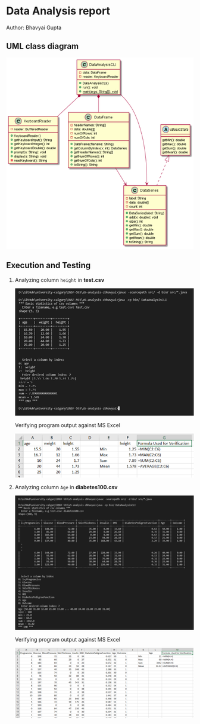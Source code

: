 # Data Analysis report

Author: Bhavyai Gupta



## UML class diagram

![UML class diagram and relationships](DataAnalysis_UML.png)



## Execution and Testing

1. Analyzing column `height` in **test.csv**

   ![Analyzing column height in test.csv](Snip_DataAnalysis_Run_1.png)

   Verifying program output against MS Excel

   ![Verification of column height using MS Excel](Snip_DataAnalysis_Verification_1.png)



2. Analyzing column `Age` in **diabetes100.csv**

   ![Analyzing column Age in diabetes100.csv](Snip_DataAnalysis_Run_2.png)

   Verifying program output against MS Excel

   ![Verification of column Age using MS Excel](Snip_DataAnalysis_Verification_2.png)